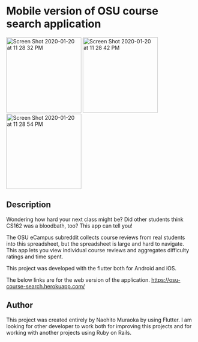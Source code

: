 # Mobile version of OSU course search application
<img width="200" alt="Screen Shot 2020-01-20 at 11 28 32 PM" src="https://user-images.githubusercontent.com/42655212/72784241-40d91080-3bdd-11ea-8d85-8eade1a9792a.png">

<img width="200" alt="Screen Shot 2020-01-20 at 11 28 42 PM" src="https://user-images.githubusercontent.com/42655212/72784244-42a2d400-3bdd-11ea-9109-d0dbc9434539.png">

<img width="200" alt="Screen Shot 2020-01-20 at 11 28 54 PM" src="https://user-images.githubusercontent.com/42655212/72784247-433b6a80-3bdd-11ea-964e-4fbfd719e52b.png">

## Description
Wondering how hard your next class might be? Did other students think CS162 was a bloodbath, too? This app can tell you!

The OSU eCampus subreddit collects course reviews from real students into this spreadsheet, but the spreadsheet is large and hard to navigate. This app lets you view individual course reviews and aggregates difficulty ratings and time spent.

This project was developed with the flutter both for Android and iOS.

The below links are for the web version of the application.
https://osu-course-search.herokuapp.com/

## Author

This project was created entirely by Naohito Muraoka by using Flutter. I am looking for other developer to work both for improving this projects and for working with another projects using Ruby on Rails. 
